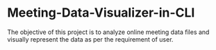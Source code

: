 # Meeting-Data-Visualizer-in-CLI
 The objective of this project is to analyze online meeting data files and visually represent the data as per the requirement of user.
